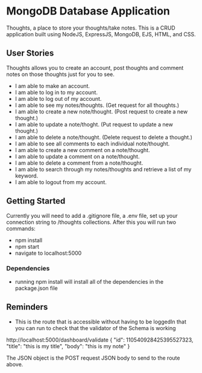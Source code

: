 # MongoDB Database Application

Thoughts, a place to store your thoughts/take notes. This is a CRUD application built using NodeJS, ExpressJS, MongoDB, EJS, HTML, and CSS. 

## User Stories

Thoughts allows you to create an account, post thoughts and comment notes on those thoughts just for you to see. 
  - I am able to make an account. 
  - I am able to log in to my account. 
  - I am able to log out of my account. 
  - I am able to see my notes/thoughts. (Get request for all thoughts.)
  - I am able to create a new note/thought. (Post request to create a new thought.)
  - I am able to update a note/thoght. (Put request to update a new thought.)
  - I am able to delete a note/thought. (Delete request to delete a thought.)
  - I am able to see all comments to each individual note/thought. 
  - I am able to create a new comment on a note/thought. 
  - I am able to update a comment on a note/thought.
  - I am able to delete a comment from a note/thought. 
  - I am able to search through my notes/thoughts and retrieve a list of my keyword. 
  - I am able to logout from my account.


## Getting Started

Currently you will need to add a .gitignore file, a .env file, set up your connection string to /thoughts collections. 
After this you will run two commands: 
  - npm install 
  - npm start
  - navigate to localhost:5000

### Dependencies

* running npm install will install all of the dependencies in the package.json file

## Reminders 

* This is the route that is accessible without having to be loggedIn that you can run to check that the validator of the Schema is working

http://localhost:5000/dashboard/validate
{
  "id": 110540928425395527323,
  "title": "this is my title", 
  "body": "this is my note"
}

The JSON object is the POST request JSON body to send to the route above. 